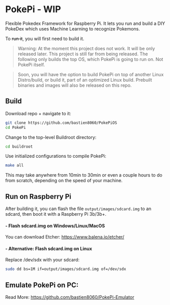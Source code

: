 # PokePi - WIP
Flexible Pokedex Framework for Raspberry Pi. It lets you run and build a DIY PokeDex which uses Machine Learning to recognize Pokemons.

To ~~run it~~, you will first need to build it.

> Warning: At the moment this project does not work. It will be only released later. This project is still far from being released. The following only builds the top OS, which PokePi is going to run on. Not PokePi itself.

> Soon, you will have the option to build PokePi on top of another Linux Distro/build, or build it, part of an optimized Linux build. Prebuilt binaries and images will also be released on this repo.

## Build

Download repo + navigate to it:

```sh
git clone https://github.com/bastien8060/PokePiOS
cd PokePi
```

Change to the top-level Buildroot directory:

```sh
cd buildroot
```

Use initialized configurations to compile PokePi:

```sh
make all
```

This may take anywhere from 10min to 30min or even a couple hours to do from scratch, depending on the speed of your machine.

## Run on Raspberry Pi
After building it, you can flash the file `output/images/sdcard.img` to an sdcard, then boot it with a Raspberry Pi 3b/3b+.

#### - Flash sdcard.img on Windows/Linux/MacOS
You can download Etcher: https://www.balena.io/etcher/
#### - Alternative: Flash sdcard.img on Linux
Replace /dev/sdx with your sdcard:
```sh
sudo dd bs=1M if=output/images/sdcard.img of=/dev/sdx
```

## Emulate PokePi on PC:

Read More: https://github.com/bastien8060/PokePi-Emulator
